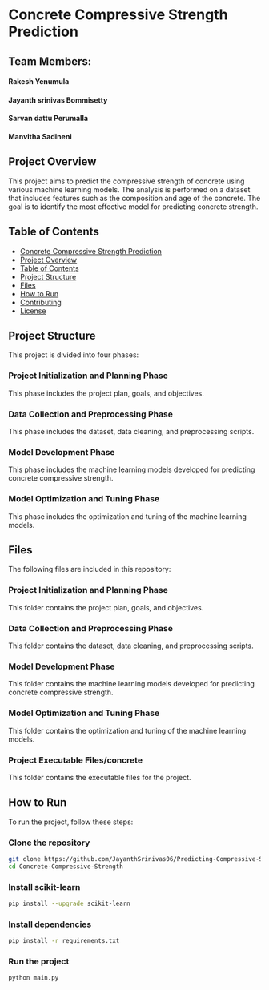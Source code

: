 # Concrete Compressive Strength Prediction

## Team Members:
#### Rakesh Yenumula
#### Jayanth srinivas Bommisetty
#### Sarvan dattu Perumalla
#### Manvitha Sadineni

## Project Overview
This project aims to predict the compressive strength of concrete using various machine learning models. The analysis is performed on a dataset that includes features such as the composition and age of the concrete. The goal is to identify the most effective model for predicting concrete strength.

## Table of Contents
- [Concrete Compressive Strength Prediction](#concrete-compressive-strength-prediction)
- [Project Overview](#project-overview)
- [Table of Contents](#table-of-contents)
- [Project Structure](#project-structure)
- [Files](#files)
- [How to Run](#how-to-run)
- [Contributing](#contributing)
- [License](#license)

## Project Structure
This project is divided into four phases:

### Project Initialization and Planning Phase
This phase includes the project plan, goals, and objectives.

### Data Collection and Preprocessing Phase
This phase includes the dataset, data cleaning, and preprocessing scripts.

### Model Development Phase
This phase includes the machine learning models developed for predicting concrete compressive strength.

### Model Optimization and Tuning Phase
This phase includes the optimization and tuning of the machine learning models.

## Files
The following files are included in this repository:

### Project Initialization and Planning Phase
This folder contains the project plan, goals, and objectives.

### Data Collection and Preprocessing Phase
This folder contains the dataset, data cleaning, and preprocessing scripts.

### Model Development Phase
This folder contains the machine learning models developed for predicting concrete compressive strength.

### Model Optimization and Tuning Phase
This folder contains the optimization and tuning of the machine learning models.

### Project Executable Files/concrete
This folder contains the executable files for the project.

## How to Run
To run the project, follow these steps:

### Clone the repository
```bash
git clone https://github.com/JayanthSrinivas06/Predicting-Compressive-Strength-Of-Concrete-Using-Machine-Learning.git
cd Concrete-Compressive-Strength
```

### Install scikit-learn
```bash
pip install --upgrade scikit-learn
```

### Install dependencies
```bash
pip install -r requirements.txt
```

### Run the project
```bash
python main.py
```

